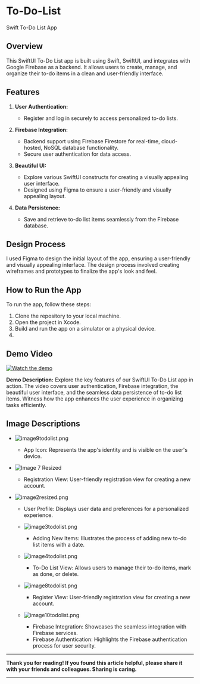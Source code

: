 # To-Do-List
Swift To-Do List App

## Overview

This SwiftUI To-Do List app is built using Swift, SwiftUI, and integrates with Google Firebase as a backend. It allows users to create, manage, and organize their to-do items in a clean and user-friendly interface.



## Features

1. **User Authentication:**
   - Register and log in securely to access personalized to-do lists.

2. **Firebase Integration:**
   - Backend support using Firebase Firestore for real-time, cloud-hosted, NoSQL database functionality.
   - Secure user authentication for data access.

3. **Beautiful UI:**
   - Explore various SwiftUI constructs for creating a visually appealing user interface.
   - Designed using Figma to ensure a user-friendly and visually appealing layout.

4. **Data Persistence:**
   - Save and retrieve to-do list items seamlessly from the Firebase database.

## Design Process

I used Figma to design the initial layout of the app, ensuring a user-friendly and visually appealing interface. The design process involved creating wireframes and prototypes to finalize the app's look and feel.

## How to Run the App

To run the app, follow these steps:

1. Clone the repository to your local machine.
2. Open the project in Xcode.
3. Build and run the app on a simulator or a physical device.
4. 
## Demo Video

[![Watch the demo](https://img.youtube.com/vi/dbN35-gTw3k/0.jpg)](https://youtu.be/dbN35-gTw3k)

**Demo Description:**
Explore the key features of our SwiftUI To-Do List app in action. The video covers user authentication, Firebase integration, the beautiful user interface, and the seamless data persistence of to-do list items. Witness how the app enhances the user experience in organizing tasks efficiently.



## Image Descriptions

   - ![image9todolist.png](OOther/image%209%20todolist%20resized.png)
     - App Icon: Represents the app's identity and is visible on the user's device.

- ![Image 7 Resized](OOther/img%207%20resized.png)
     - Registration View: User-friendly registration view for creating a new account.

- ![image2resized.png](OOther/image%202%20resized.png)
     - User Profile: Displays user data and preferences for a personalized experience.

   - ![image3todolist.png](OOther/image%203%20todolist%20resized.png)
     - Adding New Items: Illustrates the process of adding new to-do list items with a date.

   - ![image4todolist.png](OOther/image%204%20todolist%20resized.png)
     - To-Do List View: Allows users to manage their to-do items, mark as done, or delete.


   - ![image8todolist.png](OOther/image%208%20todolist%20resized.png)
     - Register View: User-friendly registration view for creating a new account.

   - ![image10todolist.png](OOther/image%2010%20todolist%20resized.png)
     - Firebase Integration: Showcases the seamless integration with Firebase services.
     - Firebase Authentication: Highlights the Firebase authentication process for user security.

---

**Thank you for reading! If you found this article helpful, please share it with your friends and colleagues. Sharing is caring.**

---
